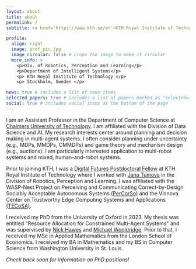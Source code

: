 ```yaml
---
layout: about
title: about
permalink: /
subtitle: <a href='https://www.kth.se/en'>KTH Royal Institute of Technology</a>. Postdoctoral Fellow.

profile:
  align: right
  image: prof_pic.jpg
  image_circular: false # crops the image to make it circular
  more_info: >
    <p>Div. of Robotics, Perception and Learning</p>
    <p>Department of Intelligent Systems</p>
    <p> KTH Royal Institute of Technology </p>
    <p> Stockholm, Sweden </p>

news: true # includes a list of news items
selected_papers: true # includes a list of papers marked as "selected={true}"
social: true # includes social icons at the bottom of the page
---
```


I am an Assistant Professor in the Department of Computer Science at [Chalmers University of Technology](https://www.chalmers.se/en/). I am affiliated with the Division of Data Science and AI. My research interests center around planning and decision making in multi-agent systems. I often consider planning under uncertainty (e.g., MDPs, MMDPs, CMMDPs) and game theory and mechanism design (e.g., auctions). I am particularly interested application to multi-robot systems and mixed, human-and-robot systems.

Prior to joining KTH, I was a [Digital Futures Postdoctoral Fellow](https://www.digitalfutures.kth.se/mobility-projects/designing-rules-for-multi-robot-systems/) at KTH Royal Institute of Technology where I worked with [Jana Tumova](https://www.kth.se/profile/tumova) in the Division of Robotics, Perception and Learning. I was affiliated with the WASP-Nest Project on Perceiving and Communicating Correct-by-Design Sociably Acceptable Autonomous Systems [(PerCorSo)](https://wasp-sweden.org/nest-project-percorso/) and the Vinnova Center on Trustworthy Edge Computing Systems and Applications [(TECoSA)](https://www.tecosa.center.kth.se/).

I received my PhD from the University of Oxford in 2023. My thesis was entitled "Resource Allocation for Constrained Multi-Agent Systems" and was supervised by [Nick Hawes](https://www.robots.ox.ac.uk/~nickh/) and [Michael Wooldridge](https://www.cs.ox.ac.uk/people/michael.wooldridge/). Prior to that, I received my MSc in Applied Mathematics from the London School of Economics. I received my BA in Mathematics and my BS in Computer Science from Washington University in St. Louis.

<i>Check back soon for information on PhD positions!</i>
